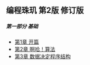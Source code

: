 ## 编程珠玑 第2版 修订版
##### 第一部分 基础
- [第1章 开篇](chapter1.md)
- [第2章 啊哈！算法](chapter2.md)
- [第3章 数据决定程序结构](chapter3.md)